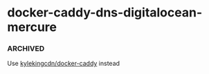 # docker-caddy-dns-digitalocean-mercure

### ARCHIVED

Use [kylekingcdn/docker-caddy](https://github.com/kylekingcdn/docker-caddy) instead
